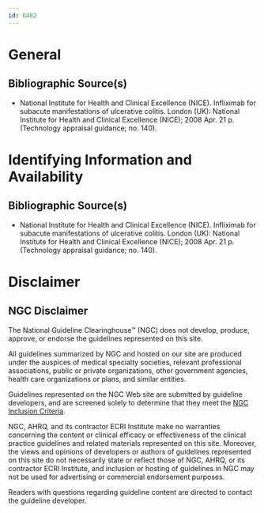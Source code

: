 ```yaml
---
id: 6482
---
```


# General

## Bibliographic Source(s)

- National Institute for Health and Clinical Excellence (NICE). Infliximab for subacute manifestations of ulcerative colitis. London (UK): National Institute for Health and Clinical Excellence (NICE); 2008 Apr. 21 p. (Technology appraisal guidance; no. 140).

# Identifying Information and Availability

## Bibliographic Source(s)

- National Institute for Health and Clinical Excellence (NICE). Infliximab for subacute manifestations of ulcerative colitis. London (UK): National Institute for Health and Clinical Excellence (NICE); 2008 Apr. 21 p. (Technology appraisal guidance; no. 140).

# Disclaimer

## NGC Disclaimer

The National Guideline Clearinghouse™ (NGC) does not develop, produce, approve, or endorse the guidelines represented on this site.

All guidelines summarized by NGC and hosted on our site are produced under the auspices of medical specialty societies, relevant professional associations, public or private organizations, other government agencies, health care organizations or plans, and similar entities.

Guidelines represented on the NGC Web site are submitted by guideline developers, and are screened solely to determine that they meet the [NGC Inclusion Criteria](/help-and-about/summaries/inclusion-criteria).

NGC, AHRQ, and its contractor ECRI Institute make no warranties concerning the content or clinical efficacy or effectiveness of the clinical practice guidelines and related materials represented on this site. Moreover, the views and opinions of developers or authors of guidelines represented on this site do not necessarily state or reflect those of NGC, AHRQ, or its contractor ECRI Institute, and inclusion or hosting of guidelines in NGC may not be used for advertising or commercial endorsement purposes.

Readers with questions regarding guideline content are directed to contact the guideline developer.

